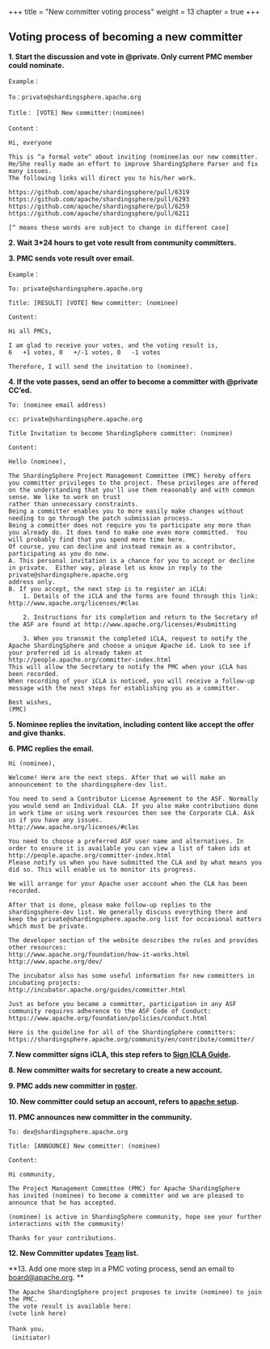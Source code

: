 +++ 
title = "New committer voting process" 
weight = 13
chapter = true 
+++

## Voting process of becoming a new committer

**1. Start the discussion and vote in @private. Only current PMC member could nominate.**

```
Example：

To：private@shardingsphere.apache.org

Title： [VOTE] New committer:(nominee)

Content：

Hi, everyone

This is ^a formal vote^ about inviting (nominee)as our new committer. 
He/She really made an effort to improve ShardingSphere Parser and fix many issues. 
The following links will direct you to his/her work.

https://github.com/apache/shardingsphere/pull/6319
https://github.com/apache/shardingsphere/pull/6293
https://github.com/apache/shardingsphere/pull/6259
https://github.com/apache/shardingsphere/pull/6211

[^ means these words are subject to change in different case]
```

**2. Wait 3*24 hours to get vote result from community committers.**

**3. PMC sends vote result over email.**

```
Example：

To: private@shardingsphere.apache.org

Title: [RESULT] [VOTE] New committer: (nominee)

Content:

Hi all PMCs, 

I am glad to receive your votes, and the voting result is,
6   +1 votes, 0   +/-1 votes, 0   -1 votes

Therefore, I will send the invitation to (nominee).
```

**4. If the vote passes, send an offer to become a committer with @private CC’ed.**

```
To: (nominee email address)

cc: private@shardingsphere.apache.org

Title Invitation to become ShardingSphere committer: (nominee)

Content:

Hello (nominee),

The ShardingSphere Project Management Committee (PMC) hereby offers you committer privileges to the project. These privileges are offered on the understanding that you'll use them reasonably and with common sense. We like to work on trust
rather than unnecessary constraints.
Being a committer enables you to more easily make changes without needing to go through the patch submission process.
Being a committer does not require you to participate any more than you already do. It does tend to make one even more committed.  You will probably find that you spend more time here.
Of course, you can decline and instead remain as a contributor, participating as you do now.
A. This personal invitation is a chance for you to accept or decline in private.  Either way, please let us know in reply to the private@shardingsphere.apache.org 
address only.
B. If you accept, the next step is to register an iCLA:
    1. Details of the iCLA and the forms are found through this link: http://www.apache.org/licenses/#clas

    2. Instructions for its completion and return to the Secretary of the ASF are found at http://www.apache.org/licenses/#submitting

    3. When you transmit the completed iCLA, request to notify the Apache ShardingSphere and choose a unique Apache id. Look to see if your preferred id is already taken at http://people.apache.org/committer-index.html        
This will allow the Secretary to notify the PMC when your iCLA has been recorded.
When recording of your iCLA is noticed, you will receive a follow-up message with the next steps for establishing you as a committer.

Best wishes,
(PMC)

```
**5. Nominee replies the invitation, including content like accept the offer and give thanks.**

**6. PMC replies the email.**
```
Hi (nominee),

Welcome! Here are the next steps. After that we will make an announcement to the shardingsphere-dev list.

You need to send a Contributor License Agreement to the ASF. Normally you would send an Individual CLA. If you also make contributions done in work time or using work resources then see the Corporate CLA. Ask us if you have any issues. 
http://www.apache.org/licenses/#clas

You need to choose a preferred ASF user name and alternatives. In order to ensure it is available you can view a list of taken ids at
http://people.apache.org/committer-index.html
Please notify us when you have submitted the CLA and by what means you did so. This will enable us to monitor its progress.

We will arrange for your Apache user account when the CLA has been recorded.

After that is done, please make follow-up replies to the shardingsphere-dev list. We generally discuss everything there and keep the private@shardingsphere.apache.org list for occasional matters which must be private.

The developer section of the website describes the roles and provides other resources:
http://www.apache.org/foundation/how-it-works.html
http://www.apache.org/dev/

The incubator also has some useful information for new committers in incubating projects:
http://incubator.apache.org/guides/committer.html

Just as before you became a committer, participation in any ASF community requires adherence to the ASF Code of Conduct:
https://www.apache.org/foundation/policies/conduct.html

Here is the guideline for all of the ShardingSphere committers:
https://shardingsphere.apache.org/community/en/contribute/committer/
```
**7. New committer signs iCLA, this step refers to [Sign ICLA Guide](https://shardingsphere.apache.org/community/en/contribute/icla/).**

**8. New committer waits for secretary to create a new account.**

**9. PMC adds new committer in [roster](https://whimsy.apache.org/roster/committee/shardingsphere).**

**10. New committer could setup an account, refers to [apache setup](https://gitbox.apache.org/setup/).**

**11. PMC announces new committer in the community.**  

```
To: dev@shardingsphere.apache.org

Title: [ANNOUNCE] New committer: (nominee)

Content:

Hi community,

The Project Management Committee (PMC) for Apache ShardingSphere
has invited (nominee) to become a committer and we are pleased to announce that he has accepted.

(nominee) is active in ShardingSphere community, hope see your further interactions with the community! 

Thanks for your contributions.
```

**12. New Committer updates [Team](/en/team/) list.**

**13. Add one more step in a PMC voting process, send an email to board@apache.org. **
```
The Apache ShardingSphere project proposes to invite (nominee) to join the PMC.
The vote result is available here:
(vote link here)

Thank you，
（initiator)
```

